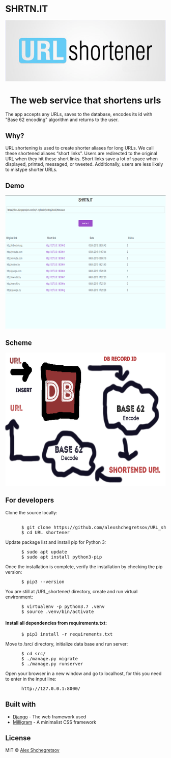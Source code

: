 <h1>SHRTN.IT</h1>
<p align="center"><img src="screenshot/img2.png" width=900px></p>
<h1 align="center">The web service that shortens urls</h1>
<p>The app accepts any URLs, saves to the database, encodes its id with "Base 62 encoding" algorithm and returns to the user.</p>
<h2>Why?</h2>
<p>URL shortening is used to create shorter aliases for long URLs. We call these shortened aliases “short links”. Users are redirected to the original URL when they hit these short links. Short links save a lot of space when displayed, printed, messaged, or tweeted. Additionally, users are less likely to mistype shorter URLs.</p>
<h2>Demo</h2>
  <img src="screenshot/demo5.png" height="420px">
<h2>Scheme</h2>
  <img src="screenshot/base62.png" height="420px">
<h2>For developers</h2>
<p>Clone the source locally:</p>
<pre> 
      $ git clone https://github.com/alexshchegretsov/URL_shortener.git
      $ cd URL_shortener
</pre>
<p>Update package list and install pip for Python 3:</p>
<pre>
      $ sudo apt update
      $ sudo apt install python3-pip
</pre>
<p>Once the installation is complete, verify the installation by checking the pip version:</p>
<pre>
      $ pip3 --version
</pre>
<p>You are still at /URL_shortener/ directory, create and run virtual environment:</p>
<pre>
      $ virtualenv -p python3.7 .venv
      $ source .venv/bin/activate
</pre>
<h4>Install all dependencies from requirements.txt:</h4>
<pre>
      $ pip3 install -r requirements.txt
</pre>
<p>Move to /src/ directory, initialize data base and run server:</p>
<pre>
      $ cd src/
      $ ./manage.py migrate
      $ ./manage.py runserver
</pre>
<p>Open your browser in a new window and go to localhost, for this you need to enter in the input line:</p>
<pre>
      http://127.0.0.1:8000/
</pre>
<h2>Built with</h2>
<ul>
  <li><a href="https://www.djangoproject.com/">Django</a> - The web framework used</li>
  <li><a href="https://milligram.io/">Milligram</a> - A minimalist CSS framework</li>
</ul>
<h2>License</h2>
<p>MIT &copy; <a href="https://github.com/alexshchegretsov">Alex Shchegretsov</a></p>
